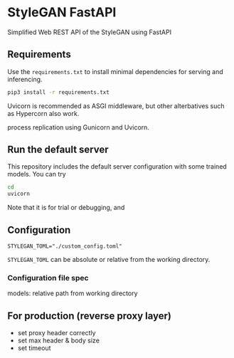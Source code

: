 # StyleGAN FastAPI

Simplified Web REST API of the StyleGAN using FastAPI

## Requirements

Use the `requirements.txt` to install minimal dependencies for serving and inferencing.

```sh
pip3 install -r requirements.txt
```

Uvicorn is recommended as ASGI middleware, but other alterbatives such as Hypercorn also work.

process replication using Gunicorn and Uvicorn.

## Run the default server

This repository includes the default server configuration with some trained models.
You can try

```sh
cd
uvicorn
```

Note that it is for trial or debugging, and



## Configuration

```
STYLEGAN_TOML="./custom_config.toml"
```



`STYLEGAN_TOML` can be absolute or relative from the working directory.

### Configuration file spec

models: relative path from working directory

## For production (reverse proxy layer)

- set proxy header correctly
- set max header & body size
- set timeout
